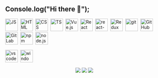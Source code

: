 ## Console.log("Hi there 👋");

<!--
**Alexandralexv/Alexandralexv** is a ✨ _special_ ✨ repository because its `README.md` (this file) appears on your GitHub profile.

Here are some ideas to get you started:

- 🔭 I’m currently working on ...
- 🌱 I’m currently learning ...
- 👯 I’m looking to collaborate on ...
- 🤔 I’m looking for help with ...
- 💬 Ask me about ...
- 📫 How to reach me: ...
- 😄 Pronouns: ...
- ⚡ Fun fact: ...
-->


<img src="https://cdn.jsdelivr.net/gh/devicons/devicon@latest/icons/javascript/javascript-original.svg" title="JS" width="40" height="40"/>&nbsp;
<img src="https://cdn.jsdelivr.net/gh/devicons/devicon@latest/icons/html5/html5-original.svg" title="HTML" width="40" height="40"/>&nbsp;
<img src="https://cdn.jsdelivr.net/gh/devicons/devicon@latest/icons/css3/css3-original.svg" title="CSS" width="40" height="40"/>&nbsp;
<img src="https://cdn.jsdelivr.net/gh/devicons/devicon@latest/icons/typescript/typescript-original.svg" title="TS" width="40" height="40"/>&nbsp; 
<img src="https://cdn.jsdelivr.net/gh/devicons/devicon@latest/icons/vuejs/vuejs-original.svg" title="Vue.js" width="40" height="40"/>&nbsp;
<img src="https://cdn.jsdelivr.net/gh/devicons/devicon@latest/icons/react/react-original.svg" title="React" width="40" height="40"/>&nbsp;
<img src="https://cdn.jsdelivr.net/gh/devicons/devicon@latest/icons/reactrouter/reactrouter-original.svg" title="react-router" width="40" height="40"/>&nbsp;
<img src="https://cdn.jsdelivr.net/gh/devicons/devicon@latest/icons/redux/redux-original.svg" title="Redux" width="40" height="40"/>&nbsp;
<img src="https://cdn.jsdelivr.net/gh/devicons/devicon@latest/icons/git/git-original.svg" title="git" width="40" height="40"/>&nbsp;
<img src="https://cdn.jsdelivr.net/gh/devicons/devicon@latest/icons/github/github-original.svg" title="GitHub" width="40" height="40"/>&nbsp;
<img src="https://cdn.jsdelivr.net/gh/devicons/devicon@latest/icons/gitlab/gitlab-original.svg" title="GitLab" width="40" height="40"/>&nbsp;
<img src="https://cdn.jsdelivr.net/gh/devicons/devicon@latest/icons/npm/npm-original-wordmark.svg" title="npm" width="40" height="40"/>&nbsp;
<img src="https://cdn.jsdelivr.net/gh/devicons/devicon@latest/icons/nodejs/nodejs-original.svg" title="node.js" width="40" height="40"/>&nbsp;

<img src="https://cdn.jsdelivr.net/gh/devicons/devicon@latest/icons/vscode/vscode-original.svg" title="vscode" width="40" height="40"/>&nbsp;
<img src="https://cdn.jsdelivr.net/gh/devicons/devicon@latest/icons/windows11/windows11-original.svg" title="windows 11" width="40" height="40"/>&nbsp;
<div align="center">
          <img  src="http://github-profile-summary-cards.vercel.app/api/cards/profile-details?username=alexandralexv&theme=apprentice"/>
          <img  src="http://github-profile-summary-cards.vercel.app/api/cards/most-commit-language?username=alexandralexv&theme=apprentice"/>
          <img  src="http://github-profile-summary-cards.vercel.app/api/cards/stats?username=alexandralexv&theme=apprentice"/>
</div>
          
          

          
          
          
          
          
          
          

          
          
          
